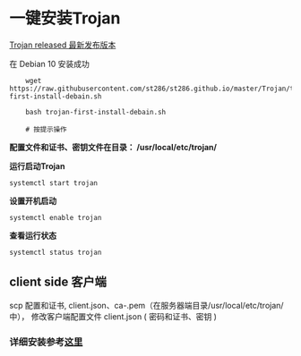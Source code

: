 
# 一键安装Trojan

[Trojan released 最新发布版本](https://github.com/trojan-gfw/trojan/releases/)

在 Debian 10 安装成功

```shell
    wget https://raw.githubusercontent.com/st286/st286.github.io/master/Trojan/trojan-first-install-debain.sh
    
    bash trojan-first-install-debain.sh
    
    # 按提示操作
```

**配置文件和证书、密钥文件在目录： /usr/local/etc/trojan/**


**运行启动Trojan**

    systemctl start trojan

**设置开机启动**

    systemctl enable trojan

**查看运行状态**

    systemctl status trojan

## client side 客户端

scp 配置和证书, client.json、ca-.pem（在服务器端目录/usr/local/etc/trojan/中）， 修改客户端配置文件 client.json ( 密码和证书、密钥 )


### 详细安装参考[这里](./install.md)
    
    
